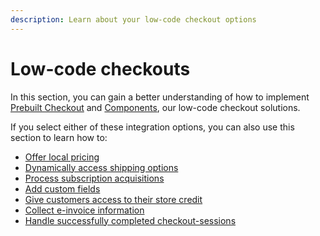 ```yaml
---
description: Learn about your low-code checkout options
---
```


# Low-code checkouts

In this section, you can gain a better understanding of how to implement [Prebuilt Checkout](drop-in-checkout.md) and [Components](implementing-a-components-checkout.md), our low-code checkout solutions.

If you select either of these integration options, you can also use this section to learn how to:

* [Offer local pricing](offering-local-pricing.md)
* [Dynamically access shipping options](using-a-shipping-endpoint.md)
* [Process subscription acquisitions](processing-subscription-acquisitions.md)
* [Add custom fields](adding-custom-fields.md)
* [Give customers access to their store credit](offering-store-credit.md)
* [Collect e-invoice information](collecting-e-invoice-information.md)
* [Handle successfully completed checkout-sessions](handling-completed-checkout-sessions.md)
